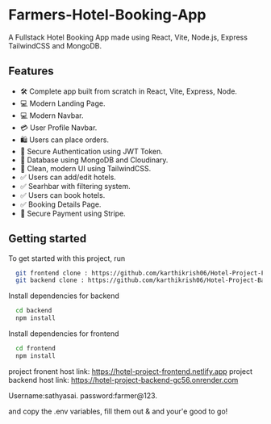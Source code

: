 # Farmers-Hotel-Booking-App
A Fullstack Hotel Booking App made using React, Vite, Node.js, Express TailwindCSS and MongoDB.


## Features

- 🛠️ Complete app built from scratch in React, Vite, Express, Node.
- 💻 Modern Landing Page.
- 💻 Modern Navbar.
- 💳 User Profile Navbar.
- 🛍️ Users can place orders.
- 🔑 Secure Authentication using JWT Token.
- 🔑 Database using MongoDB and Cloudinary.
- 🌟 Clean, modern UI using TailwindCSS.
- ✅ Users can add/edit hotels.
- ✅ Searhbar with filtering system.
- ✅ Users can book hotels.
- ✅ Booking Details Page.
- 🔑 Secure Payment using Stripe.

## Getting started

To get started with this project, run

```bash
  git frontend clone : https://github.com/karthikrish06/Hotel-Project-Frontend.git
  git backend clone : https://github.com/karthikrish06/Hotel-Project-Backend.git
```
Install dependencies for backend
```bash
  cd backend
  npm install
```
Install dependencies for frontend
```bash
  cd frontend
  npm install
```

project fronent host link: https://hotel-project-frontend.netlify.app
project backend host link: https://hotel-project-backend-gc56.onrender.com

Username:sathyasai.
password:farmer@123.

 

and copy the .env variables, fill them out & and your'e good to go!
